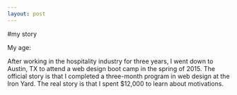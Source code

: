 ```yaml
---
layout: post
---
```

#my story  

My age:

After working in the hospitality industry for three years, I went down to Austin, TX to attend a web design boot camp in the spring of 2015. The official story is that I completed a three-month program in web design at the Iron Yard. The real story is that I spent $12,000 to learn about motivations.
